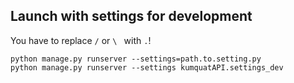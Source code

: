 ## Launch with settings for development

You have to replace `/` or `\ ` with `.`!

```shell
python manage.py runserver --settings=path.to.setting.py
python manage.py runserver --settings kumquatAPI.settings_dev
```
